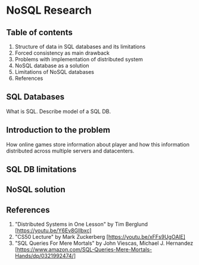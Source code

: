 # NoSQL Research

## Table of contents

 1. Structure of data in SQL databases and its limitations
 2. Forced consistency as main drawback
 3. Problems with implementation of distributed system
 4. NoSQL database as a solution
 5. Limitations of NoSQL databases
 6. References
 

## SQL Databases

What is SQL. Describe model of a SQL DB.

## Introduction to the problem

How online games store information about player and how this information distributed across multiple servers and datacenters.

## SQL DB limitations

## NoSQL solution
 

## References

 1. "Distributed Systems in One Lesson" by Tim Berglund [https://youtu.be/Y6Ev8GIlbxc]
 2. "CS50 Lecture" by Mark Zuckerberg [https://youtu.be/xFFs9UgOAlE]
 3. "SQL Queries For Mere Mortals" by John Viescas, Michael J. Hernandez [https://www.amazon.com/SQL-Queries-Mere-Mortals-Hands/dp/0321992474/]
